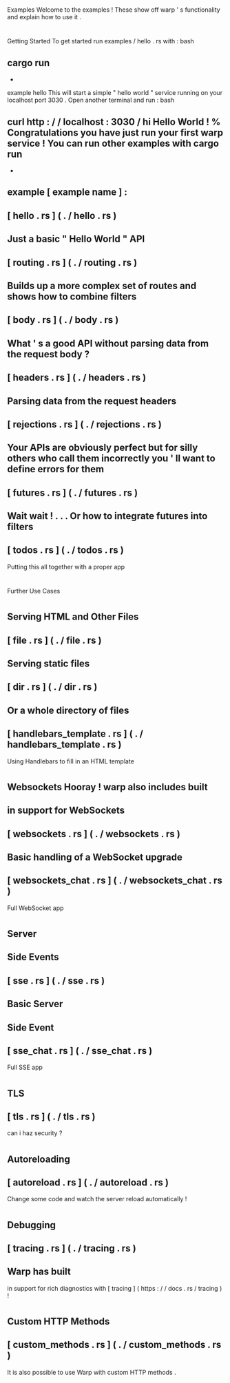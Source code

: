 #
Examples
Welcome
to
the
examples
!
These
show
off
warp
'
s
functionality
and
explain
how
to
use
it
.
#
#
Getting
Started
To
get
started
run
examples
/
hello
.
rs
with
:
bash
>
cargo
run
-
-
example
hello
This
will
start
a
simple
"
hello
world
"
service
running
on
your
localhost
port
3030
.
Open
another
terminal
and
run
:
bash
>
curl
http
:
/
/
localhost
:
3030
/
hi
Hello
World
!
%
Congratulations
you
have
just
run
your
first
warp
service
!
You
can
run
other
examples
with
cargo
run
-
-
example
[
example
name
]
:
-
[
hello
.
rs
]
(
.
/
hello
.
rs
)
-
Just
a
basic
"
Hello
World
"
API
-
[
routing
.
rs
]
(
.
/
routing
.
rs
)
-
Builds
up
a
more
complex
set
of
routes
and
shows
how
to
combine
filters
-
[
body
.
rs
]
(
.
/
body
.
rs
)
-
What
'
s
a
good
API
without
parsing
data
from
the
request
body
?
-
[
headers
.
rs
]
(
.
/
headers
.
rs
)
-
Parsing
data
from
the
request
headers
-
[
rejections
.
rs
]
(
.
/
rejections
.
rs
)
-
Your
APIs
are
obviously
perfect
but
for
silly
others
who
call
them
incorrectly
you
'
ll
want
to
define
errors
for
them
-
[
futures
.
rs
]
(
.
/
futures
.
rs
)
-
Wait
wait
!
.
.
.
Or
how
to
integrate
futures
into
filters
-
[
todos
.
rs
]
(
.
/
todos
.
rs
)
-
Putting
this
all
together
with
a
proper
app
#
#
Further
Use
Cases
#
#
#
Serving
HTML
and
Other
Files
-
[
file
.
rs
]
(
.
/
file
.
rs
)
-
Serving
static
files
-
[
dir
.
rs
]
(
.
/
dir
.
rs
)
-
Or
a
whole
directory
of
files
-
[
handlebars_template
.
rs
]
(
.
/
handlebars_template
.
rs
)
-
Using
Handlebars
to
fill
in
an
HTML
template
#
#
#
Websockets
Hooray
!
warp
also
includes
built
-
in
support
for
WebSockets
-
[
websockets
.
rs
]
(
.
/
websockets
.
rs
)
-
Basic
handling
of
a
WebSocket
upgrade
-
[
websockets_chat
.
rs
]
(
.
/
websockets_chat
.
rs
)
-
Full
WebSocket
app
#
#
#
Server
-
Side
Events
-
[
sse
.
rs
]
(
.
/
sse
.
rs
)
-
Basic
Server
-
Side
Event
-
[
sse_chat
.
rs
]
(
.
/
sse_chat
.
rs
)
-
Full
SSE
app
#
#
#
TLS
-
[
tls
.
rs
]
(
.
/
tls
.
rs
)
-
can
i
haz
security
?
#
#
#
Autoreloading
-
[
autoreload
.
rs
]
(
.
/
autoreload
.
rs
)
-
Change
some
code
and
watch
the
server
reload
automatically
!
#
#
#
Debugging
-
[
tracing
.
rs
]
(
.
/
tracing
.
rs
)
-
Warp
has
built
-
in
support
for
rich
diagnostics
with
[
tracing
]
(
https
:
/
/
docs
.
rs
/
tracing
)
!
#
#
Custom
HTTP
Methods
-
[
custom_methods
.
rs
]
(
.
/
custom_methods
.
rs
)
-
It
is
also
possible
to
use
Warp
with
custom
HTTP
methods
.
